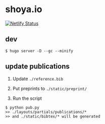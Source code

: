 # shoya.io

[![Netlify Status](https://api.netlify.com/api/v1/badges/e0486fd4-3525-46ef-9f84-e111ffe3bab5/deploy-status)](https://app.netlify.com/sites/hungry-archimedes-92ccca/deploys)

## dev

```
$ hugo server -D --gc --minify
```

## update publications

1. Update `./reference.bib`

2. Put preprints to `./static/preprint/`

3. Run the script
```
$ python pub.py
>> ./layouts/partials/publications/*
>> and ./static/bibtex/* will be generated
```
